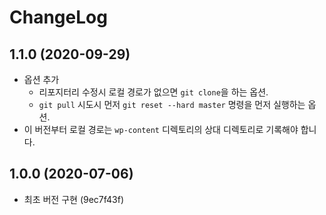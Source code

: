 # ChangeLog

## 1.1.0 (2020-09-29)
* 옵션 추가
  * 리포지터리 수정시 로컬 경로가 없으면 `git clone`을 하는 옵션.
  * `git pull` 시도시 먼저 `git reset --hard master` 명령을 먼저 실행하는 옵션.  
* 이 버전부터 로컬 경로는 `wp-content` 디렉토리의 상대 디렉토리로 기록해야 합니다.


## 1.0.0 (2020-07-06)
* 최초 버전 구현 (9ec7f43f)
